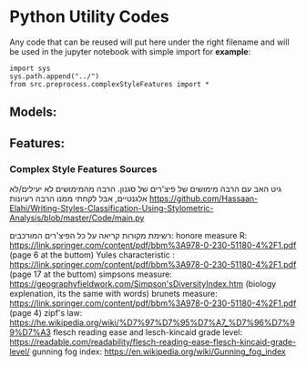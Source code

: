 # Python Utility Codes

Any code that can be reused will put here under the right filename 
and will be used in the jupyter notebook with simple import
for **example**: 

```
import sys
sys.path.append("../")
from src.preprocess.complexStyleFeatures import *
```


## Models:


## Features:
### Complex Style Features Sources
גיט האב עם הרבה מימושים של פיצ'רים של סגנון. הרבה מהמימושים לא יעילים/לא אלגנטיים, אבל לקחתי ממנו הרבה רעיונות
https://github.com/Hassaan-Elahi/Writing-Styles-Classification-Using-Stylometric-Analysis/blob/master/Code/main.py

רשימת מקורות קריאה על כל הפיצ'רים המורכבים:
honore measure R: https://link.springer.com/content/pdf/bbm%3A978-0-230-51180-4%2F1.pdf (page 6 at the buttom)
Yules characteristic : https://link.springer.com/content/pdf/bbm%3A978-0-230-51180-4%2F1.pdf (page 17 at the buttom)
simpsons measure: https://geographyfieldwork.com/Simpson'sDiversityIndex.htm (biology explenation, its the same with words)
brunets measure: https://link.springer.com/content/pdf/bbm%3A978-0-230-51180-4%2F1.pdf (page 4)
zipf's law: https://he.wikipedia.org/wiki/%D7%97%D7%95%D7%A7_%D7%96%D7%99%D7%A3
flesch reading ease and lesch-kincaid grade level: https://readable.com/readability/flesch-reading-ease-flesch-kincaid-grade-level/
gunning fog index: https://en.wikipedia.org/wiki/Gunning_fog_index

